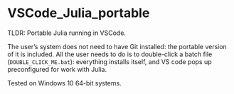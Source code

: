 # VSCode_Julia_portable

TLDR: Portable Julia running in VSCode. 

The user’s system does not need to have Git installed: the portable version of
it is included. All the user needs to do is to double-click a batch file
(`DOUBLE_CLICK_ME.bat`): everything installs itself, and VS code pops up
preconfigured for work with Julia. 

Tested on Windows 10 64-bit systems.
